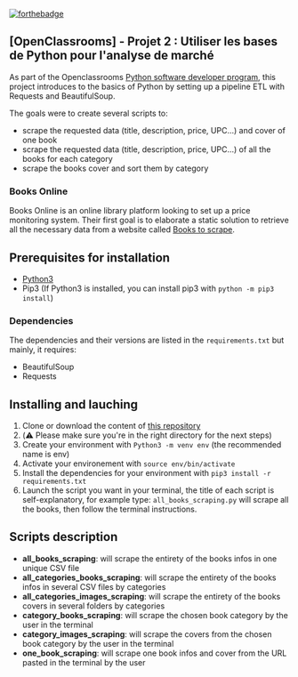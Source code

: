 [![forthebadge](https://forthebadge.com/images/badges/made-with-python.svg)](https://forthebadge.com)

## [OpenClassrooms] - Projet 2 : Utiliser les bases de Python pour l'analyse de marché

As part of the Openclassrooms [Python software developer program](https://openclassrooms.com/fr/paths/518-developpeur-dapplication-python), this project introduces to the basics of Python by setting up a pipeline ETL with Requests and BeautifulSoup.

The goals were to create several scripts to:

- scrape the requested data (title, description, price, UPC...) and cover of one book
- scrape the requested data (title, description, price, UPC...) of all the books for each category
- scrape the books cover and sort them by category

### Books Online

Books Online is an online library platform looking to set up a price monitoring system. Their first goal is to elaborate a static solution to retrieve all the necessary data from a website called [Books to scrape](http://books.toscrape.com).

## Prerequisites for installation

- [Python3](https://www.python.org/downloads/)
- Pip3 (If Python3 is installed, you can install pip3 with `python -m pip3 install`)

### Dependencies

The dependencies and their versions are listed in the `requirements.txt` but mainly, it requires:

- BeautifulSoup
- Requests

## Installing and lauching

1. Clone or download the content of [this repository](https://github.com/Mimi1706/HanNguyen_2_181222)
2. (⚠️ Please make sure you're in the right directory for the next steps)
3. Create your environment with `Python3 -m venv env` (the recommended name is env)
4. Activate your environement with `source env/bin/activate`
5. Install the dependencies for your environment with `pip3 install -r requirements.txt`
6. Launch the script you want in your terminal, the title of each script is self-explanatory, for example type: `all_books_scraping.py` will scrape all the books, then follow the terminal instructions.

## Scripts description

- **all_books_scraping**: will scrape the entirety of the books infos in one unique CSV file
- **all_categories_books_scraping**: will scrape the entirety of the books infos in several CSV files by categories
- **all_categories_images_scraping**: will scrape the entirety of the books covers in several folders by categories
- **category_books_scraping**: will scrape the chosen book category by the user in the terminal
- **category_images_scraping**: will scrape the covers from the chosen book category by the user in the terminal
- **one_book_scraping**: will scrape one book infos and cover from the URL pasted in the terminal by the user
